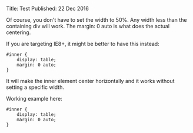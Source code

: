 Title: Test
Published: 22 Dec 2016

Of course, you don't have to set the width to 50%. Any width less than the containing div will work. The margin: 0 auto is what does the actual centering.

If you are targeting IE8+, it might be better to have this instead:

	#inner {
		display: table;
		margin: 0 auto;
	}

It will make the inner element center horizontally and it works without setting a specific width.

Working example here:

	#inner {
		display: table;
		margin: 0 auto; 
	}